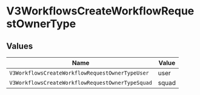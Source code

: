 # V3WorkflowsCreateWorkflowRequestOwnerType


## Values

| Name                                             | Value                                            |
| ------------------------------------------------ | ------------------------------------------------ |
| `V3WorkflowsCreateWorkflowRequestOwnerTypeUser`  | user                                             |
| `V3WorkflowsCreateWorkflowRequestOwnerTypeSquad` | squad                                            |